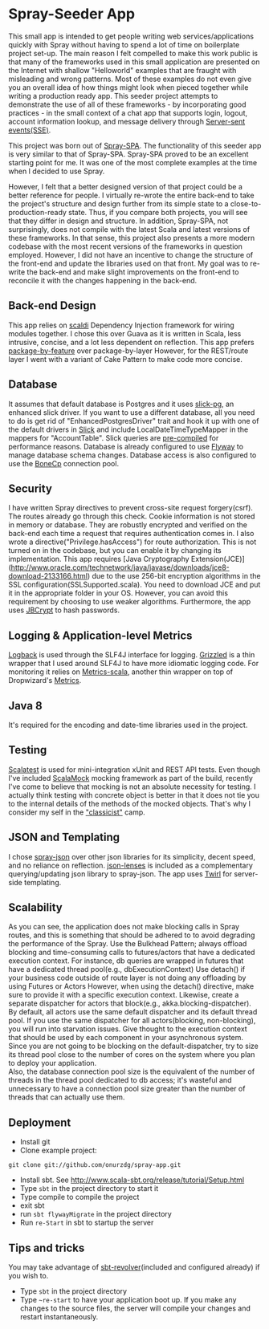 Spray-Seeder App
===================
This small app is intended to get people writing web services/applications quickly with Spray
without having to spend a lot of time on boilerplate project set-up. The main reason I felt compelled to
make this work public is that many of the frameworks used in this small application are presented on the Internet
with shallow "Helloworld" examples that are fraught with misleading and wrong patterns.
Most of these examples do not even give you an overall idea of how things might look when pieced together while writing
a production ready app.
This seeder project attempts to demonstrate the use of all of these frameworks - by incorporating good practices - 
in the small context of a chat app that supports login, logout, account information lookup, and message delivery 
through [Server-sent events(SSE)](http://en.wikipedia.org/wiki/Server-sent_events).

This project was born out of [Spray-SPA](https://github.com/enetsee/Spray-SPA). The functionality of 
this seeder app is very similar to that of Spray-SPA. Spray-SPA proved to be an excellent starting point for me.
It was one of the most complete examples at the time when I decided to use Spray. 

However, I felt that a better designed version of that project could be a better reference for people.
I virtually re-wrote the entire back-end to take the project's structure and design further from its simple state to a close-to-production-ready state.
Thus, if you compare both projects, you will see that they differ in design and structure.
In addition, Spray-SPA, not surprisingly, does not compile with the latest Scala and latest versions of these frameworks.
In that sense, this project also presents a more modern codebase with the most recent versions of the frameworks in question employed.
However, I did not have an incentive to change the structure of the front-end and update the libraries used on that front.
My goal was to re-write the back-end and make slight improvements on the front-end to reconcile it with the changes happening
in the back-end.


Back-end Design
-----------------------------------
 This app relies on [scaldi](http://scaldi.org/) Dependency Injection framework for wiring modules together.
 I chose this over Guava as it is written in Scala, less intrusive, concise, and a lot less dependent on reflection.
 This app prefers [package-by-feature](http://www.javapractices.com/topic/TopicAction.do?Id=205) over package-by-layer
 However, for the REST/route layer I went with a variant of Cake Pattern to make code more concise. 
 

Database
-----------------------------------
 It assumes that default database is Postgres and it uses [slick-pg](https://github.com/tminglei/slick-pg), 
 an enhanced slick driver. If you want to use a different database, all you need to do is get rid of 
 "EnhancedPostgresDriver" trait and hook it up with one of the default drivers in [Slick](http://slick.typesafe.com/) and 
 include LocalDateTimeTypeMapper in the mappers for "AccountTable".
 Slick queries are [pre-compiled](http://slick.typesafe.com/doc/2.1.0/queries.html#compiled-queries) for performance reasons.
 Database is already configured to use [Flyway](http://flywaydb.org/) to manage database schema changes. 
 Database access is also configured to use the [BoneCp](http://jolbox.com/) connection pool.
 
 
Security
-----------------------------------
 I have written Spray directives to prevent cross-site request forgery(csrf). The routes 
 already go through this check. Cookie information is not stored in memory or database.
 They are robustly encrypted and verified on the back-end each time a request that requires authentication comes in.
 I also wrote a directive("Privilege.hasAccess") for route authorization. This is not turned on in the codebase, but you can
 enable it by changing its implementation. This app requires [Java Cryptography Extension(JCE)]
 (http://www.oracle.com/technetwork/java/javase/downloads/jce8-download-2133166.html) due to the use 256-bit encryption
 algorithms in the SSL configuration(SSLSupported.scala). You need to download JCE and put it in the appropriate folder in your OS. 
 However, you can avoid this requirement by choosing to use weaker algorithms.
 Furthermore, the app uses [JBCrypt](http://www.mindrot.org/projects/jBCrypt/) to hash passwords.
 
Logging & Application-level Metrics
-----------------------------------
 [Logback](http://logback.qos.ch/) is used through the SLF4J interface for logging. [Grizzled](http://software.clapper.org/grizzled-slf4j/) is a thin wrapper that 
 I used around SLF4J to have more idiomatic logging code. For monitoring it relies on [Metrics-scala](https://github.com/erikvanoosten/metrics-scala),
 another thin wrapper on top of Dropwizard's [Metrics](https://dropwizard.github.io/metrics/3.1.0/).
 
Java 8
-----------------------------------
 It's required for the encoding and date-time libraries used in the project.
  
Testing
-----------------------------------
 [Scalatest](http://www.scalatest.org/) is used for mini-integration xUnit and REST API tests. Even though I've
 included [ScalaMock](scalamock.org) mocking framework as part of the build, recently I've come to believe that mocking is not an absolute necessity
 for testing. I actually think testing with concrete object is better in that it does not tie you to the internal
 details of the methods of the mocked objects. That's why I consider my self in the ["classicist"](http://martinfowler.com/articles/mocksArentStubs.html) camp.  
  
JSON and Templating
-----------------------------------
 I chose [spray-json](https://github.com/spray/spray-json) over other json libraries for its simplicity, decent speed, and no reliance on reflection.
 [json-lenses](https://github.com/jrudolph/json-lenses) is included as a complementary querying/updating json library to spray-json.
 The app uses [Twirl](https://github.com/playframework/twirl) for server-side templating.
  
Scalability
-----------------------------------
 As you can see, the application does not make blocking calls in Spray routes, and this is something that 
 should be adhered to to avoid degrading the performance of the Spray. Use the Bulkhead Pattern; always offload blocking and time-consuming
 calls to futures/actors that have a dedicated execution context. For instance, db queries are wrapped in futures 
 that have a dedicated thread pool(e.g., dbExecutionContext) Use detach() if your business code outside of route layer 
 is not doing any offloading by using Futures or Actors 
 However, when using the detach() directive, make sure to provide it with a specific execution context.
 Likewise, create a separate dispatcher for actors that block(e.g., akka.blocking-dispatcher). By default, all actors
 use the same default dispatcher and its default thread pool. If you use the same dispatcher for all actors(blocking, non-blocking), 
 you will run into starvation issues. Give thought to the execution context that should be used by each component 
 in your asynchronous system. Since you are not going to be blocking on the default-dispatcher, try to size its thread pool close to
 the number of cores on the system where you plan to deploy your application.   
 Also, the database connection pool size is the equivalent 
 of the number of threads in the thread pool dedicated to db access; it's wasteful and unnecessary to have a connection 
 pool size greater than the number of threads that can actually use them. 
  
Deployment
------------------------------------
 * Install git
 * Clone example project:
```
git clone git://github.com/onurzdg/spray-app.git
```
 * Install sbt. See http://www.scala-sbt.org/release/tutorial/Setup.html
 * Type `sbt` in the project directory to start it
 * Type compile to compile the project
 * exit sbt 
 * run `sbt flywayMigrate` in the project directory
 * Run `re-Start` in sbt to startup the server


Tips and tricks
------------------------------------
 You may take advantage of [sbt-revolver](https://github.com/spray/sbt-revolver)(included and configured already) if you wish to.
 
 * Type `sbt` in the project directory
 * Type `~re-start` to have your application boot up. If you make any changes to the source files, the server will
 compile your changes and restart instantaneously.
 
